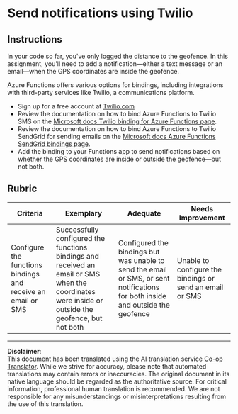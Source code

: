 <!--
CO_OP_TRANSLATOR_METADATA:
{
  "original_hash": "5cb65a6ec4387ed177e145347e8e308e",
  "translation_date": "2025-08-28T19:42:32+00:00",
  "source_file": "3-transport/lessons/4-geofences/assignment.md",
  "language_code": "en"
}
-->
# Send notifications using Twilio

## Instructions

In your code so far, you've only logged the distance to the geofence. In this assignment, you'll need to add a notification—either a text message or an email—when the GPS coordinates are inside the geofence.

Azure Functions offers various options for bindings, including integrations with third-party services like Twilio, a communications platform.

* Sign up for a free account at [Twilio.com](https://www.twilio.com)
* Review the documentation on how to bind Azure Functions to Twilio SMS on the [Microsoft docs Twilio binding for Azure Functions page](https://docs.microsoft.com/azure/azure-functions/functions-bindings-twilio?WT.mc_id=academic-17441-jabenn&tabs=python).
* Review the documentation on how to bind Azure Functions to Twilio SendGrid for sending emails on the [Microsoft docs Azure Functions SendGrid bindings page](https://docs.microsoft.com/azure/azure-functions/functions-bindings-sendgrid?WT.mc_id=academic-17441-jabenn&tabs=python).
* Add the binding to your Functions app to send notifications based on whether the GPS coordinates are inside or outside the geofence—but not both.

## Rubric

| Criteria | Exemplary | Adequate | Needs Improvement |
| -------- | --------- | -------- | ----------------- |
| Configure the functions bindings and receive an email or SMS | Successfully configured the functions bindings and received an email or SMS when the coordinates were inside or outside the geofence, but not both | Configured the bindings but was unable to send the email or SMS, or sent notifications for both inside and outside the geofence | Unable to configure the bindings or send an email or SMS |

---

**Disclaimer**:  
This document has been translated using the AI translation service [Co-op Translator](https://github.com/Azure/co-op-translator). While we strive for accuracy, please note that automated translations may contain errors or inaccuracies. The original document in its native language should be regarded as the authoritative source. For critical information, professional human translation is recommended. We are not responsible for any misunderstandings or misinterpretations resulting from the use of this translation.